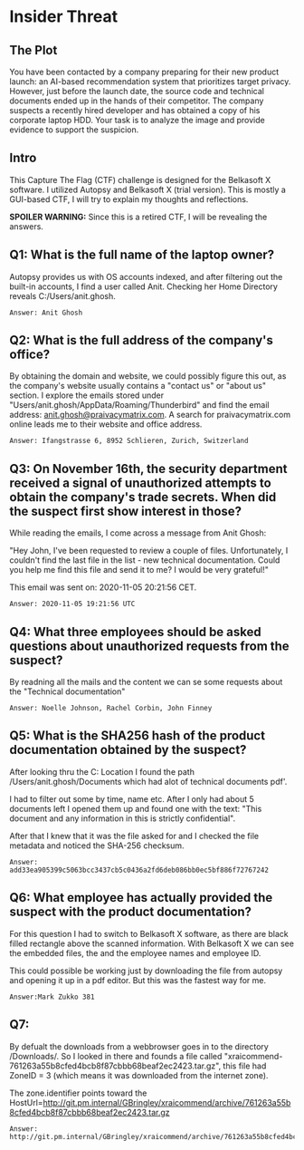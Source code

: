 # Insider Threat

## The Plot
You have been contacted by a company preparing for their new product launch: an AI-based recommendation system that prioritizes target privacy. However, just before the launch date, the source code and technical documents ended up in the hands of their competitor. The company suspects a recently hired developer and has obtained a copy of his corporate laptop HDD. Your task is to analyze the image and provide evidence to support the suspicion.

## Intro

This Capture The Flag (CTF) challenge is designed for the Belkasoft X software. I utilized Autopsy and Belkasoft X (trial version). This is mostly a GUI-based CTF, I will try to explain my thoughts and reflections.

**SPOILER WARNING:** Since this is a retired CTF, I will be revealing the answers.


## Q1: What is the full name of the laptop owner?

Autopsy provides us with OS accounts indexed, and after filtering out the built-in accounts, I find a user called Anit. Checking her Home Directory reveals C:/Users/anit.ghosh.
```
Answer: Anit Ghosh
```
## Q2: What is the full address of the company's office?

By obtaining the domain and website, we could possibly figure this out, as the company's website usually contains a "contact us" or "about us" section. I explore the emails stored under "Users/anit.ghosh/AppData/Roaming/Thunderbird" and find the email address: anit.ghosh@praivacymatrix.com. A search for praivacymatrix.com online leads me to their website and office address.
```
Answer: Ifangstrasse 6, 8952 Schlieren, Zurich, Switzerland
```
## Q3: On November 16th, the security department received a signal of unauthorized attempts to obtain the company's trade secrets. When did the suspect first show interest in those?

While reading the emails, I come across a message from Anit Ghosh:

"Hey John, I've been requested to review a couple of files. Unfortunately, I couldn't find the last file in the list - new technical documentation. Could you help me find this file and send it to me? I would be very grateful!"

This email was sent on: 2020-11-05 20:21:56 CET.
```
Answer: 2020-11-05 19:21:56 UTC
```
## Q4: What three employees should be asked questions about unauthorized requests from the suspect?

By readning all the mails and the content we can se some requests about the "Technical documentation"
```
Answer: Noelle Johnson, Rachel Corbin, John Finney
```
## Q5: What is the SHA256 hash of the product documentation obtained by the suspect?

After looking thru the C: Location I found the path /Users/anit.ghosh/Documents which had alot of technical documents pdf'. 

I had to filter out some by time, name etc. After I only had about 5 documents left I opened them up and found one with the text: "This document and any information in this is strictly confidential".

After that I knew that it was the file asked for and I checked the file metadata and noticed the SHA-256 checksum.
```
Answer: add33ea905399c5063bcc3437cb5c0436a2fd6deb086bb0ec5bf886f72767242
```
## Q6: What employee has actually provided the suspect with the product documentation?

For this question I had to switch to Belkasoft X software, as there are black filled rectangle above the scanned information. With Belkasoft X we can see the embedded files, the and the employee names and employee ID. 

This could possible be working just by downloading the file from autopsy and opening it up in a pdf editor. But this was the fastest way for me.
```
Answer:Mark Zukko 381 
```
## Q7: 

By defualt the downloads from a webbrowser goes in to the directory /Downloads/. So I looked in there and founds a file called "xraicommend-761263a55b8cfed4bcb8f87cbbb68beaf2ec2423.tar.gz", this file had ZoneID = 3 (which means it was downloaded from the internet zone). 

The zone.identifier points toward the HostUrl=http://git.pm.internal/GBringley/xraicommend/archive/761263a55b8cfed4bcb8f87cbbb68beaf2ec2423.tar.gz

```
Answer: http://git.pm.internal/GBringley/xraicommend/archive/761263a55b8cfed4bcb8f87cbbb68beaf2ec2423.tar.gz
```